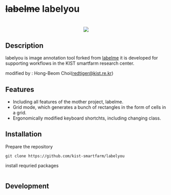 # ~~labelme~~  labelyou

<h1 align="center">
  <img src="labelme/icons/icon.jpg"><br/>
</h1>

## Description 

labelyou is image annotation tool forked from [labelme](https://github.com/wkentaro/labelme) 
it is developed for supporting workflows in the KIST smartfarm research center. 

modified by : Hong-Beom Choi(redtiger@kist.re.kr)

## Features

* Including all features of the mother project, labelme. 
* Grid mode, which generates a bunch of rectangles in the form of cells in a grid. 
* Ergonomically modified keyboard shortchts, including changing class. 


## Installation 

Prepare the repository

```
git clone https://github.com/kist-smartfarm/labelyou
```

install requried packages
```
```

## Development



